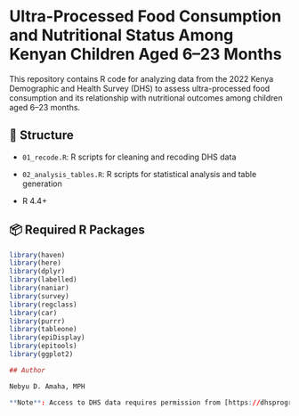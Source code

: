 # Ultra-Processed Food Consumption and Nutritional Status Among Kenyan Children Aged 6–23 Months

This repository contains R code for analyzing data from the 2022 Kenya Demographic and Health Survey (DHS) to assess ultra-processed food consumption and its relationship with nutritional outcomes among children aged 6–23 months.

## 📁 Structure
- `01_recode.R`: R scripts for cleaning and recoding DHS data
- `02_analysis_tables.R`: R scripts for statistical analysis and table generation

- R 4.4+

## 📦 Required R Packages

```r
library(haven)
library(here)
library(dplyr)
library(labelled)
library(naniar)
library(survey)
library(regclass)
library(car)
library(purrr)
library(tableone)
library(epiDisplay)
library(epitools)
library(ggplot2)

## Author

Nebyu D. Amaha, MPH

**Note**: Access to DHS data requires permission from [https://dhsprogram.com](https://dhsprogram.com).
